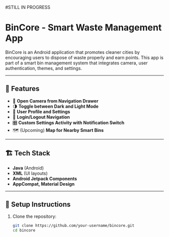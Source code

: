 
#STILL IN PROGRESS
# BinCore - Smart Waste Management App

BinCore is an Android application that promotes cleaner cities by encouraging users to dispose of waste properly and earn points. This app is part of a smart bin management system that integrates camera, user authentication, themes, and settings.

---

## 🚀 Features

- 📸 **Open Camera from Navigation Drawer**
- 🌗 **Toggle between Dark and Light Mode**
- 🧾 **User Profile and Settings**
- 🔐 **Login/Logout Navigation**
- 🎛️ **Custom Settings Activity with Notification Switch**
- 🗺️ (Upcoming) **Map for Nearby Smart Bins**

---

## 🏗️ Tech Stack

- **Java** (Android)
- **XML** (UI layouts)
- **Android Jetpack Components**
- **AppCompat, Material Design**

---

## 🔧 Setup Instructions

1. Clone the repository:
   ```bash
   git clone https://github.com/your-username/bincore.git
   cd bincore
